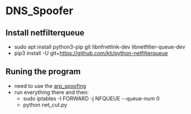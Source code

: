 # DNS_Spoofer

## Install netfilterqueue
* sudo apt install python3-pip git libnfnetlink-dev libnetfilter-queue-dev
* pip3 install -U git+https://github.com/kti/python-netfilterqueue

## Runing the program
* need to use the [arp_spoofing](https://github.com/YuvalAsidon/ARP_Spoofing)
* run everything there and then:
  * sudo iptables -I FORWARD -j NFQUEUE --queue-num 0
  * python net_cut.py
